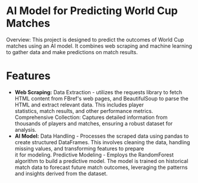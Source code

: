 # AI Model for Predicting World Cup Matches
Overview:
This project is designed to predict the outcomes of World Cup matches using an AI model. It combines web scraping and machine learning to gather data and make predictions on match results.

# Features
* **Web Scraping:** Data Extraction - utilizes the requests library to fetch HTML content from FBref's web pages, and BeautifulSoup to parse the HTML and extract relevant data. This includes player</br> statistics, match results, and other performance metrics.
Comprehensive Collection: Captures detailed information from thousands of players and matches, ensuring a robust dataset for analysis.
* **AI Model:** Data Handling - Processes the scraped data using pandas to create structured DataFrames. This involves cleaning the data, handling missing values, and transforming features to prepare</br> it for modeling.
Predictive Modeling - Employs the RandomForest algorithm to build a predictive model. The model is trained on historical match data to forecast future match outcomes, leveraging the patterns and insights derived from the dataset.
